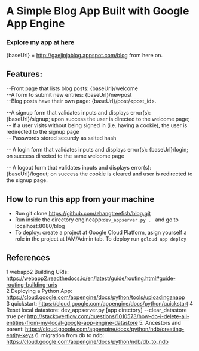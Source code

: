 # A Simple Blog App Built with Google App Engine
### Explore my app at [here](http://gaejinjablog.appspot.com/blog)
{baseUrl} = http://gaejinjablog.appspot.com/blog from here on.
## Features:
--Front page that lists blog posts: {baseUrl}/welcome<br />
--A form to submit new entries: {baseUrl}/newpost<br />
--Blog posts have their own page: {baseUrl}/post/<post_id>.<br />

--A signup form that validates inputs and displays error(s):
  {baseUrl}/signup; upon success the user is directed to the
  welcome page;<br />
-- If a user visits without being signed in (i.e. having a cookie),
   the user is redirected to the signup page<br />
-- Passwords stored securely as salted hash<br />

-- A login form that validates inputs and displays error(s):
   {baseUrl}/login; on success directed to the same welcome page<br />

-- A logout form that validates inputs and displays error(s):
   {baseUrl}/logout; on success the cookie is cleared and user is
   redirected to the signup page.<br />

## How to run this app from your machine

* Run git clone https://github.com/zhangtreefish/blog.git
* Run inside the directory engineapp:`dev_appserver.py . `
  and go to localhost:8080/blog
* To deploy: create a project at Google Cloud Platform, asign
  yourself a role in the project at IAM/Admin tab. To deploy run
 `gcloud app deploy`

## References
1 webapp2 Building URIs: https://webapp2.readthedocs.io/en/latest/guide/routing.html#guide-routing-building-uris<br />
2 Deploying a Python App: https://cloud.google.com/appengine/docs/python/tools/uploadinganapp<br />
3 quickstart: https://cloud.google.com/appengine/docs/python/quickstart
4 Reset local datastore:  dev_appserver.py [app directory] --clear_datastore true per
http://stackoverflow.com/questions/1010573/how-do-i-delete-all-entities-from-my-local-google-app-engine-datastore
5. Ancestors and parent: https://cloud.google.com/appengine/docs/python/ndb/creating-entity-keys
6. migration from db to ndb: https://cloud.google.com/appengine/docs/python/ndb/db_to_ndb